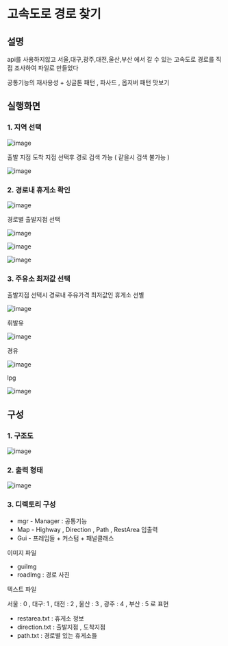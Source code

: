 # 고속도로 경로 찾기

## 설명
api를 사용하지않고 서울,대구,광주,대전,울산,부산 에서 갈 수 있는 고속도로 경로를 직접 조사하여 파일로 만들었다

 공통기능의 재사용성 + 싱글톤 패턴 , 파사드 , 옵저버 패턴 맛보기
              
## 실행화면
### 1. 지역 선택 </br>
![image](https://user-images.githubusercontent.com/94632156/208581902-d972c81b-79ba-46ca-85eb-dfbda538670f.png)

출발 지점  도착 지점 선택후 경로 검색 가능 ( 같을시 검색 불가능 )

![image](https://user-images.githubusercontent.com/94632156/208582734-14386c1f-dc9b-4631-bde4-471b62e19043.png)
</br>

### 2. 경로내 휴게소 확인 </br>
![image](https://user-images.githubusercontent.com/94632156/208582419-76ad82b7-5d96-4437-b23f-fed51b3d7d4a.png)

 경로별 출발지점 선택 

 ![image](https://user-images.githubusercontent.com/94632156/208583697-ac3969e2-a550-4f7a-ac2c-41b60d85f782.png)

 ![image](https://user-images.githubusercontent.com/94632156/208583713-c51549a9-d749-40e5-97a3-d526f2fa6ac7.png)

 ![image](https://user-images.githubusercontent.com/94632156/208583724-82eb873c-1a46-4382-aaf6-ea76777d0c99.png)

### 3. 주유소 최저값 선택 </br>
출발지점 선택시 경로내 주유가격 최저값인 휴게소 선별

![image](https://user-images.githubusercontent.com/94632156/208584129-3e80364d-df64-4786-a6b7-bf0ac65e10b2.png)


휘발유 

![image](https://user-images.githubusercontent.com/94632156/208583984-a4c5f7a6-3a88-40fd-b914-2d2a3895948d.png)

 경유
  
![image](https://user-images.githubusercontent.com/94632156/208584003-9669dfbe-69cb-48db-80d0-52015825a67a.png)

lpg
  
![image](https://user-images.githubusercontent.com/94632156/208584016-7a2623ba-9267-496a-a5da-60d5a505a36b.png)


## 구성

### 1. 구조도 

![image](https://user-images.githubusercontent.com/94632156/208584702-78943b4f-5fd2-453f-baeb-f08f80aa7901.png)

### 2. 출력 형태 

![image](https://user-images.githubusercontent.com/94632156/208584766-ab1786ad-ba18-4104-8379-d3f755b18ddf.png)

### 3. 디렉토리 구성
 
  * mgr - Manager : 공통기능 
  * Map - Highway , Direction , Path , RestArea 입출력 
  * Gui - 프레임들 + 커스텀 + 패널클래스 

  이미지 파일
  * guiImg
  * roadImg : 경로 사진
 
  텍스트 파일

  서울 : 0 , 대구: 1 , 대전 : 2 , 울산 : 3 , 광주 : 4 , 부산 : 5 로 표현 
  * restarea.txt : 휴게소 정보
  * direction.txt : 출발지점 , 도착지점
  * path.txt : 경로별 있는 휴게소들 





